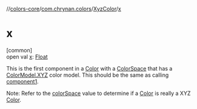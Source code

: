 //[colors-core](../../../index.md)/[com.chrynan.colors](../index.md)/[XyzColor](index.md)/[x](x.md)

# x

[common]\
open val [x](x.md): [Float](https://kotlinlang.org/api/latest/jvm/stdlib/kotlin/-float/index.html)

This is the first component in a [Color](../-color/index.md) with a [ColorSpace](../../com.chrynan.colors.space/-color-space/index.md) that has a [ColorModel.XYZ](../../com.chrynan.colors.space/-color-model/-x-y-z/index.md) color model. This should be the same as calling [component1](../../../../colors-core/com.chrynan.colors/-xyz-color/component1.md).

Note: Refer to the [colorSpace](../../../../colors-core/com.chrynan.colors/-xyz-color/color-space.md) value to determine if a [Color](../-color/index.md) is really a XYZ [Color](../-color/index.md).
